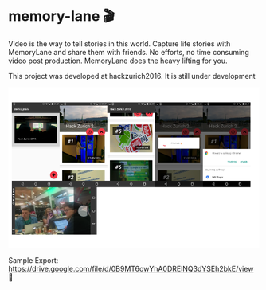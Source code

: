 # memory-lane 🎬

Video is the way to tell stories in this world.
Capture life stories with MemoryLane and share them with friends.
No efforts, no time consuming video post production. MemoryLane does the heavy lifting for you.

This project was developed at hackzurich2016. It is still under development

![memorylane](https://raw.githubusercontent.com/abertschi/memory-lane/master/memorylane.png)

Sample Export: https://drive.google.com/file/d/0B9MT6owYhA0DRElNQ3dYSEh2bkE/view 🎥
